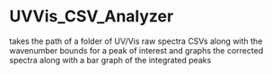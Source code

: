 ﻿# UVVis_CSV_Analyzer
takes the path of a folder of UV/Vis raw spectra CSVs along with the wavenumber bounds for a peak of interest and graphs the corrected spectra along with a bar graph of the integrated peaks
